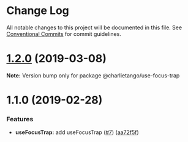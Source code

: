 # Change Log

All notable changes to this project will be documented in this file.
See [Conventional Commits](https://conventionalcommits.org) for commit guidelines.

# [1.2.0](https://github.com/charlie-tango/hooks/compare/@charlietango/use-focus-trap@1.1.0...@charlietango/use-focus-trap@1.2.0) (2019-03-08)

**Note:** Version bump only for package @charlietango/use-focus-trap

# 1.1.0 (2019-02-28)

### Features

- **useFocusTrap:** add useFocusTrap ([#7](https://github.com/charlie-tango/hooks/issues/7)) ([aa72f5f](https://github.com/charlie-tango/hooks/commit/aa72f5f))
